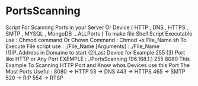 # PortsScanning
Script For Scanning Ports in your Server Or Device ( HTTP , DNS , HTTPS , SMTP , MYSQL , MongoDB ...ALLPorts )
To make file Shell Script Executable use : 
 Chmod command Or Chown Command : 
    Chmod +x File_Name.sh 
To Execute File script use : 
    ./File_Name [Arguments] : 
    ./File_Name (1)IP_Address in Domaine to start (2)Last Device for Example 255 (3) Port like HTTP or Any Port
    EXEMPLE : 
    ./PortsScanning 196.168.1.1 255 8080 
    This Example To Scanning HTTP Port and Know whos Devices use this Port
    The Most Ports Useful : 
    8080 -> HTTP 
    53  -> DNS
    443 -> HTTPS
    465 -> SMTP
    520 -> RIP
    554 -> RTSP
